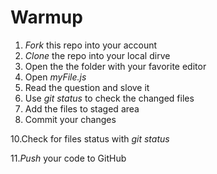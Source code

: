 # Warmup
1. *Fork* this repo into your account
2. *Clone* the repo into your local dirve
3. Open the the folder with your favorite editor
4. Open *myFile.js* 
5. Read the question and slove it
7. Use *git status* to check the changed files
8. Add the files to staged area
9. Commit your changes

10.Check for files status with *git status*

11.*Push* your code to GitHub 
